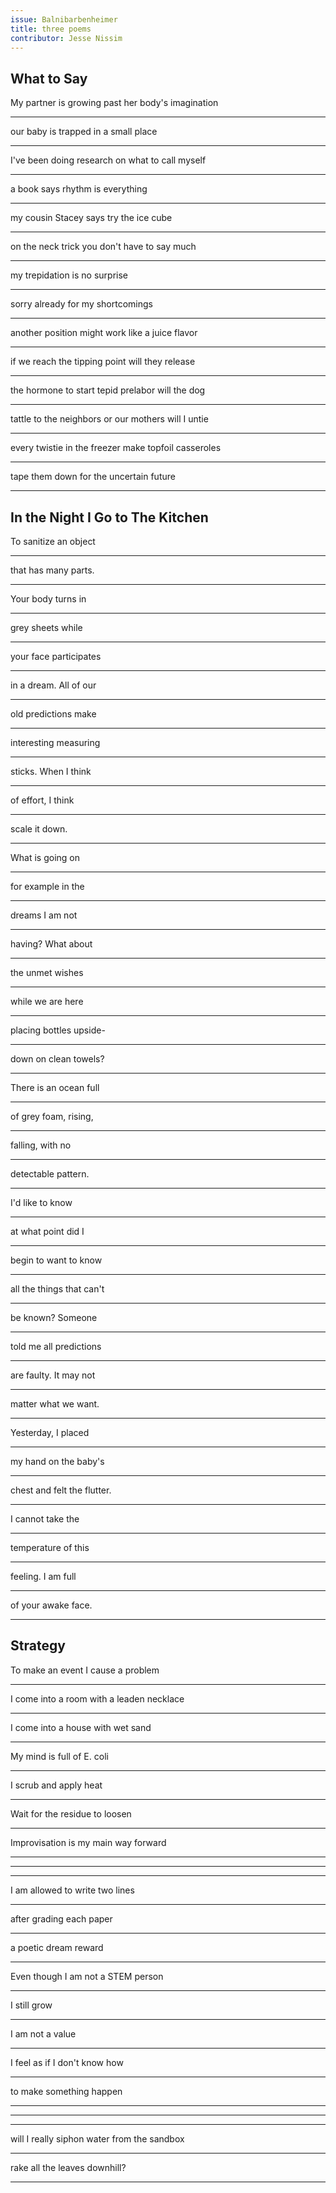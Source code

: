 ```yaml
---
issue: Balnibarbenheimer
title: three poems
contributor: Jesse Nissim
---
```


## What to Say

My partner is growing past her body's imagination

---

our baby is trapped in a small place

---

I've been doing research on what to call myself

---

a book says rhythm is everything

---

my cousin Stacey says try the ice cube

---

on the neck trick you don't have to say much

---

my trepidation is no surprise

---

sorry already for my shortcomings

---

another position might work like a juice flavor

---

if we reach the tipping point will they release

---

the hormone to start tepid prelabor will the dog

---

tattle to the neighbors or our mothers will I untie

---

every twistie in the freezer make topfoil casseroles

---

tape them down for the uncertain future

---

## In the Night I Go to The Kitchen

To sanitize an object

---

that has many parts.

---

Your body turns in

---

grey sheets while

---

your face participates

---

in a dream. All of our

---

old predictions make

---

interesting measuring

---

sticks. When I think

---

of effort, I think

---

scale it down.

---

What is going on

---

for example in the

---

dreams I am not

---

having? What about

---

the unmet wishes

---

while we are here

---

placing bottles upside-

---

down on clean towels?

---

There is an ocean full

---

of grey foam, rising,

---

falling, with no

---

detectable pattern.

---

I'd like to know

---

at what point did I

---

begin to want to know

---

all the things that can't

---

be known? Someone

---

told me all predictions

---

are faulty. It may not

---

matter what we want.

---

Yesterday, I placed

---

my hand on the baby's

---

chest and felt the flutter.

---

I cannot take the

---

temperature of this

---

feeling. I am full

---

of your awake face.

---

## Strategy

To make an event I cause a problem

---

I come into a room with a leaden necklace

---

I come into a house with wet sand

---

My mind is full of E. coli

---

I scrub and apply heat

---

Wait for the residue to loosen

---

Improvisation is my main way forward

---

---

---

I am allowed to write two lines

---

after grading each paper

---

a poetic dream reward

---

Even though I am not a STEM person

---

I still grow

---

I am not a value

---

I feel as if I don't know how

---

to make something happen

---

---

---

will I really siphon water from the sandbox

---

rake all the leaves downhill?

---
